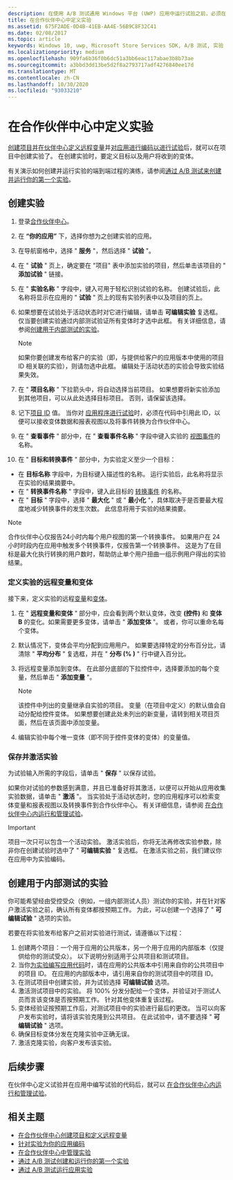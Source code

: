 ```yaml
---
description: 在使用 A/B 测试通用 Windows 平台 (UWP) 应用中运行试验之前，必须在合作伙伴中心定义试验。
title: 在合作伙伴中心中定义实验
ms.assetid: 675F2ADE-0D4B-41EB-AA4E-56B9C8F32C41
ms.date: 02/08/2017
ms.topic: article
keywords: Windows 10, uwp, Microsoft Store Services SDK, A/B 测试, 实验
ms.localizationpriority: medium
ms.openlocfilehash: 909fa6b36f0b6dc51a3bb6eac117abae3b8b73ae
ms.sourcegitcommit: a3bbd3dd13be5d2f8a2793717adf4276840ee17d
ms.translationtype: MT
ms.contentlocale: zh-CN
ms.lasthandoff: 10/30/2020
ms.locfileid: "93033210"
---
```

# <a name="define-your-experiment-in-partner-center"></a>在合作伙伴中心中定义实验

[创建项目并在伙伴中心定义远程变量](create-a-project-and-define-remote-variables-in-the-dev-center-dashboard.md)并[对应用进行编码以进行试验](code-your-experiment-in-your-app.md)后，就可以在项目中创建实验了。 在创建实验时，要定义目标以及用户将收到的变体。

有关演示如何创建并运行实验的端到端过程的演练，请参阅[通过 A/B 测试来创建并运行你的第一个实验](create-and-run-your-first-experiment-with-a-b-testing.md)。

<span id="get-an-api-key" />
<span id="create-an-experiment" />

## <a name="create-your-experiment"></a>创建实验

1. 登录[合作伙伴中心](https://partner.microsoft.com/dashboard)。
2. 在 **“你的应用”** 下，选择你想为之创建实验的应用。
3. 在导航窗格中，选择 " **服务** "，然后选择 " **试验** "。
4. 在 " **试验** " 页上，确定要在 "项目" 表中添加实验的项目，然后单击该项目的 " **添加试验** " 链接。
5. 在 " **实验名称** " 字段中，键入可用于轻松识别试验的名称。 创建试验后，此名称将显示在应用的 " **试验** " 页上的现有实验列表中以及项目的页上。
6. 如果想要在试验处于活动状态时对它进行编辑，请单击 **可编辑实验** 复选框。 仅当要创建实验通过内部测试验证所有变体时才选中此框。 有关详细信息，请参阅[创建用于内部测试的实验](define-your-experiment-in-the-dev-center-dashboard.md#test_experiments)。
    > [!NOTE]
    > 如果你要创建发布给客户的实验（即，与提供给客户的应用版本中使用的项目 ID 相关联的实验），则请勿选中此框。 编辑处于活动状态的实验会导致实验结果失效。

7. 在 " **项目名称** " 下拉箭头中，将自动选择当前项目。 如果想要将新实验添加到其他项目，可以从此处选择目标项目。 否则，请保留该选择。
8.   记下[项目 ID](run-app-experiments-with-a-b-testing.md#terms) 值。 当你对 [应用程序进行试验](code-your-experiment-in-your-app.md)时，必须在代码中引用此 ID，以便可以接收变体数据和报表视图以及将事件转换为合作伙伴中心。
9. 在 " **查看事件** " 部分中，在 " **查看事件名称** " 字段中键入实验的 [视图事件](run-app-experiments-with-a-b-testing.md#terms)的名称。
10. 在 " **目标和转换事件** " 部分中，为实验定义至少一个目标：
  * 在 **目标名称** 字段中，为目标键入描述性的名称。 运行实验后，此名称将显示在实验的结果摘要中。
  * 在 " **转换事件名称** " 字段中，键入此目标的 [转换事件](run-app-experiments-with-a-b-testing.md#terms) 的名称。
  * 在 " **目标** " 字段中，选择 " **最大化** " 或 " **最小化** "，具体取决于是否要最大程度地减少转换事件的发生次数。 此信息将用于实验的结果摘要。

> [!NOTE]
> 合作伙伴中心仅报告24小时内每个用户视图的第一个转换事件。 如果用户在 24 小时时段内在应用中触发多个转换事件，仅报告第一个转换事件。 这是为了在目标是最大化执行转换的用户数时，帮助防止单个用户扭曲一组示例用户得出的实验结果。

<span id="define-the-variations-and-settings-for-the-experiment" />

### <a name="define-the-remote-variables-and-variations-for-your-experiment"></a>定义实验的远程变量和变体

接下来，定义实验的远程[变量](run-app-experiments-with-a-b-testing.md#terms)和[变体](run-app-experiments-with-a-b-testing.md#terms)。

1. 在 " **远程变量和变体** " 部分中，应会看到两个默认变体，改变 **(控件)** 和 **变体 B** 的变化。如果需要更多变体，请单击 " **添加变体** "。 或者，你可以重命名每个变体。
2. 默认情况下，变体会平均分配到应用用户。 如果要选择特定的分布百分比，请清除 " **平均分布** " 复选框，并在 " **分布 (% )** " 行中键入百分比。
3. 将远程变量添加到变体。 在此部分底部的下拉控件中，选择要添加的每个变量，然后单击 " **添加变量** "。
    > [!NOTE]
    > 该控件中列出的变量继承自实验的项目。 变量（在项目中定义）的默认值会自动分配给控件变体。 如果想要创建此处未列出的新变量，请转到相关项目页面，然后在该页面中添加变量。

4. 编辑实验中每个唯一变体（即不同于控件变体的变体）的变量值。

<span id="save-and-activate-your-experiment" />

### <a name="save-and-activate-your-experiment"></a>保存并激活实验

为试验输入所需的字段后，请单击 " **保存** " 以保存试验。

如果你对试验的参数感到满意，并且已准备好将其激活，以便可以开始从应用收集实验数据，请单击 " **激活** "。 当实验处于活动状态时，您的应用程序可以检索变体变量和报表视图以及转换事件到合作伙伴中心。 有关详细信息，请参阅 [在合作伙伴中心内运行和管理试验](manage-your-experiment.md)。

> [!IMPORTANT]
> 项目一次只可以包含一个活动实验。 激活实验后，你将无法再修改实验参数，除非你在创建试验时选中了 " **可编辑实验** " 复选框。 在激活实验之前，我们建议你在应用中为实验编码。

<span id="test_experiments"/>

## <a name="create-an-experiment-for-internal-testing"></a>创建用于内部测试的实验

你可能希望经由受控受众（例如，一组内部测试人员）测试你的实验，并在针对客户激活实验之前，确认所有变体都按预期工作。 为此，可以创建一个选择了 " **可编辑试验** " 选项的实验。

若要在将实验发布给客户之前对实验进行测试，请遵循以下过程：

1. 创建两个项目：一个用于应用的公共版本，另一个用于应用的内部版本（仅提供给你的测试受众）。 以下说明分别适用于公共项目和测试项目。
2. 当你[为实验编写应用代码](code-your-experiment-in-your-app.md)时，请在应用的公共版本中引用来自你的公共项目中的项目 ID。 在应用的内部版本中，请引用来自你的测试项目中的项目 ID。
3. 在测试项目中创建实验，并为试验选择 **可编辑试验** 选项。
4. 激活测试项目中的实验。 将 100% 分发分配给一个变体，并验证对于测试人员而言该变体是否按预期工作。 针对其他变体重复该过程。
5. 变体经验证按预期工作后，对测试项目中的实验进行最后的更改。 当可以向客户发布实验时，请将该实验克隆到公共项目。 在此试验中，请不要选择 " **可编辑试验** " 选项。
4. 确保目标变体分发在克隆实验中正确无误。
5. 激活克隆实验，向客户发布该实验。

## <a name="next-steps"></a>后续步骤

在伙伴中心定义试验并在应用中编写试验的代码后，就可以 [在合作伙伴中心内运行和管理试验](manage-your-experiment.md)。

## <a name="related-topics"></a>相关主题

* [在合作伙伴中心创建项目和定义远程变量](create-a-project-and-define-remote-variables-in-the-dev-center-dashboard.md)
* [针对实验为你的应用编码](code-your-experiment-in-your-app.md)
* [在合作伙伴中心中管理实验](manage-your-experiment.md)
* [通过 A/B 测试创建和运行你的第一个实验](create-and-run-your-first-experiment-with-a-b-testing.md)
* [通过 A/B 测试运行应用实验](run-app-experiments-with-a-b-testing.md)
